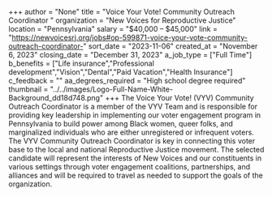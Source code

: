 +++
author = "None"
title = "Voice Your Vote! Community Outreach Coordinator "
organization = "New Voices for Reproductive Justice"
location = "Pennsylvania"
salary = "$40,000 – $45,000"
link = "https://newvoicesrj.org/jobs#op-599871-voice-your-vote-community-outreach-coordinator-"
sort_date = "2023-11-06"
created_at = "November 6, 2023"
closing_date = "December 31, 2023"
a_job_type = ["Full Time"]
b_benefits = ["Life insurance","Professional development","Vision","Dental","Paid Vacation","Health Insurance"]
c_feedback = ""
aa_degrees_required = "High school degree required"
thumbnail = "../../images/Logo-Full-Name-White-Background_dd18d748.png"
+++
The Voice Your Vote! (VYV) Community Outreach Coordinator is a member of the VYV Team and is responsible for providing key leadership in implementing our voter engagement program in Pennsylvania to build power among Black women, queer folks, and marginalized individuals who are either unregistered or infrequent voters. The VYV Community Outreach Coordinator is key in connecting this voter base to the local and national  Reproductive Justice movement. The selected candidate will represent the interests of New Voices and our constituents in various settings through voter engagement coalitions, partnerships, and alliances and will be required to travel as needed to support the goals of the organization.